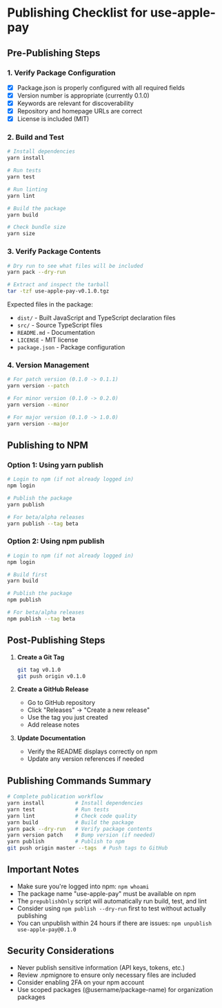 # Publishing Checklist for use-apple-pay

## Pre-Publishing Steps

### 1. Verify Package Configuration
- [x] Package.json is properly configured with all required fields
- [x] Version number is appropriate (currently 0.1.0)
- [x] Keywords are relevant for discoverability
- [x] Repository and homepage URLs are correct
- [x] License is included (MIT)

### 2. Build and Test
```bash
# Install dependencies
yarn install

# Run tests
yarn test

# Run linting
yarn lint

# Build the package
yarn build

# Check bundle size
yarn size
```

### 3. Verify Package Contents
```bash
# Dry run to see what files will be included
yarn pack --dry-run

# Extract and inspect the tarball
tar -tzf use-apple-pay-v0.1.0.tgz
```

Expected files in the package:
- `dist/` - Built JavaScript and TypeScript declaration files
- `src/` - Source TypeScript files
- `README.md` - Documentation
- `LICENSE` - MIT license
- `package.json` - Package configuration

### 4. Version Management
```bash
# For patch version (0.1.0 -> 0.1.1)
yarn version --patch

# For minor version (0.1.0 -> 0.2.0)
yarn version --minor

# For major version (0.1.0 -> 1.0.0)
yarn version --major
```

## Publishing to NPM

### Option 1: Using yarn publish
```bash
# Login to npm (if not already logged in)
npm login

# Publish the package
yarn publish

# For beta/alpha releases
yarn publish --tag beta
```

### Option 2: Using npm publish
```bash
# Login to npm (if not already logged in)
npm login

# Build first
yarn build

# Publish the package
npm publish

# For beta/alpha releases
npm publish --tag beta
```

## Post-Publishing Steps

1. **Create a Git Tag**
   ```bash
   git tag v0.1.0
   git push origin v0.1.0
   ```

2. **Create a GitHub Release**
   - Go to GitHub repository
   - Click "Releases" → "Create a new release"
   - Use the tag you just created
   - Add release notes

3. **Update Documentation**
   - Verify the README displays correctly on npm
   - Update any version references if needed

## Publishing Commands Summary

```bash
# Complete publication workflow
yarn install          # Install dependencies
yarn test             # Run tests
yarn lint             # Check code quality
yarn build            # Build the package
yarn pack --dry-run   # Verify package contents
yarn version patch    # Bump version (if needed)
yarn publish          # Publish to npm
git push origin master --tags  # Push tags to GitHub
```

## Important Notes

- Make sure you're logged into npm: `npm whoami`
- The package name "use-apple-pay" must be available on npm
- The `prepublishOnly` script will automatically run build, test, and lint
- Consider using `npm publish --dry-run` first to test without actually publishing
- You can unpublish within 24 hours if there are issues: `npm unpublish use-apple-pay@0.1.0`

## Security Considerations

- Never publish sensitive information (API keys, tokens, etc.)
- Review .npmignore to ensure only necessary files are included
- Consider enabling 2FA on your npm account
- Use scoped packages (@username/package-name) for organization packages
